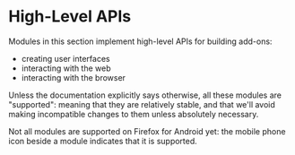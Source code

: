 <!-- This Source Code Form is subject to the terms of the Mozilla Public
   - License, v. 2.0. If a copy of the MPL was not distributed with this
   - file, You can obtain one at http://mozilla.org/MPL/2.0/. -->

# High-Level APIs #

Modules in this section implement high-level APIs for
building add-ons:

* creating user interfaces
* interacting with the web
* interacting with the browser

Unless the documentation explicitly says otherwise, all these modules are
"supported": meaning that they are relatively stable, and that we'll avoid
making incompatible changes to them unless absolutely necessary.

Not all modules are supported on Firefox for Android yet: the mobile phone
icon beside a module indicates that it is supported.

<ul id="module-index"></ul>
